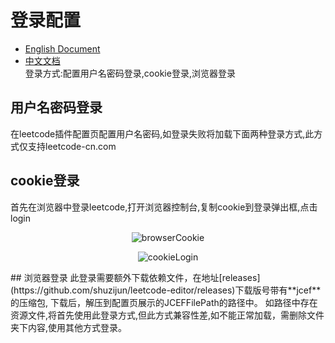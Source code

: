 # 登录配置  
  - [English Document](https://github.com/shuzijun/leetcode-editor/blob/master/doc/LoginHelp.md)  
  - [中文文档](#登录配置)   
  登录方式:配置用户名密码登录,cookie登录,浏览器登录  
## 用户名密码登录  
  在leetcode插件配置页配置用户名密码,如登录失败将加载下面两种登录方式,此方式仅支持leetcode-cn.com  
## cookie登录  
  首先在浏览器中登录leetcode,打开浏览器控制台,复制cookie到登录弹出框,点击login  
  <p align="center">
    <img src="https://raw.githubusercontent.com/shuzijun/leetcode-editor/master/doc/browserCookie.png" alt="browserCookie"/>
  </p>  
  <p align="center">
    <img src="https://raw.githubusercontent.com/shuzijun/leetcode-editor/master/doc/cookieLogin.png" alt="cookieLogin"/>
  </p>   
## 浏览器登录  
  此登录需要额外下载依赖文件，在地址[releases](https://github.com/shuzijun/leetcode-editor/releases)下载版号带有**jcef**的压缩包,
  下载后，解压到配置页展示的JCEFFilePath的路径中。  
  如路径中存在资源文件,将首先使用此登录方式,但此方式兼容性差,如不能正常加载，需删除文件夹下内容,使用其他方式登录。
